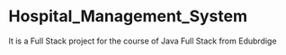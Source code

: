 # Hospital_Management_System
It is a Full Stack project for the course of Java Full Stack from Edubrdige
